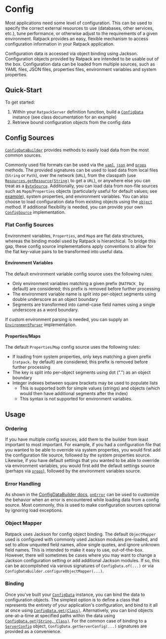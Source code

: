 # Config

Most applications need some level of configuration.
This can be used to specify the correct external resources to use (databases, other services, etc.), tune performance, or otherwise adjust to the requirements of a given environment.
Ratpack provides an easy, flexible mechanism to access configuration information in your Ratpack application.

Configuration data is accessed via object binding using Jackson.
Configuration objects provided by Ratpack are intended to be usable out of the box.
Configuration data can be loaded from multiple sources, such as YAML files, JSON files, properties files, environment variables and system properties.

## Quick-Start

To get started:

1. Within your `RatpackServer` definition function, build a [`ConfigData`](api/ratpack/config/ConfigData.html) instance (see class documentation for an example)
1. Retrieve bound configuration objects from the config data

## Config Sources

[`ConfigDataBuilder`](api/ratpack/config/ConfigDataBuilder.html) provides methods to easily load data from the most common sources.

Commonly used file formats can be used via the [`yaml`](api/ratpack/config/ConfigDataBuilder.html#yaml-java.lang.String-), [`json`](api/ratpack/config/ConfigDataBuilder.html#json-java.lang.String-) and [`props`](api/ratpack/config/ConfigDataBuilder.html#props-java.lang.String-) methods.
The provided signatures can be used to load data from local files (`String` or `Path`), over the network (`URL`), from the classpath (use [`Resources.getResource(String)`](http://google.github.io/guava/releases/18.0/api/docs/com/google/common/io/Resources.html) to get a `URL`), or anywhere else you can treat as a [`ByteSource`](http://google.github.io/guava/releases/18.0/api/docs/com/google/common/io/ByteSource.html).
Additionally, you can load data from non-file sources such as `Map`s/`Properties` objects (particularly useful for default values; see [example](api/ratpack/config/ConfigDataBuilder.html#props-java.util.Map-)), system properties, and environment variables.
You can also choose to load configuration data from existing objects using the [`object`](api/ratpack/config/ConfigDataBuilder.html#object-java.lang.String-java.lang.Object-) method.
If additional flexibility is needed, you can provide your own [`ConfigSource`](api/ratpack/config/ConfigSource.html) implementation.

### Flat Config Sources

Environment variables, `Properties`, and `Map`s are flat data structures, whereas the binding model used by Ratpack is hierarchical.
To bridge this gap, these config source implementations apply conventions to allow for the flat key-value pairs to be transformed into useful data.

#### Environment Variables

The default environment variable config source uses the following rules:

* Only environment variables matching a given prefix (`RATPACK_` by default) are considered; this prefix is removed before further processing
* The environment variable name is split into per-object segments using double underscore as an object boundary
* Segments are transformed into camel-case field names using a single underscore as a word boundary.

If custom environment parsing is needed, you can supply an [`EnvironmentParser`](api/ratpack/config/EnvironmentParser.html) implementation.

#### Properties/Maps

The default `Properties`/`Map` config source uses the following rules:

* If loading from system properties, only keys matching a given prefix (`ratpack.` by default) are considered; this prefix is removed before further processing
* The key is split into per-object segments using dot (".") as an object boundary
* Integer indexes between square brackets may be used to populate lists
  * This is supported both for simple values (strings) and objects (which would then have additional segments after the index)
  * This syntax is not supported for environment variables. 

## Usage

### Ordering

If you have multiple config sources, add them to the builder from least important to most important.
For example, if you had a configuration file that you wanted to be able to override via system properties, you would first add the configuration file source, followed by the system properties source.
Likewise, if you have default settings that you wanted to be able to override via environment variables, you would first add the default settings source (perhaps via [`props`](api/ratpack/config/ConfigDataBuilder.html#props-java.util.Map-)), followed by the environment variables source.

### Error Handling

As shown in the [ConfigDataBuilder docs](api/ratpack/config/ConfigDataBuilder.html), [`onError`](api/ratpack/config/ConfigDataBuilder.html#onError-ratpack.func.Action-) can be used to customize the behavior when an error is encountered while loading data from a config source.
Most commonly, this is used to make configuration sources optional by ignoring load exceptions.

### Object Mapper

Ratpack uses Jackson for config object binding.
The default `ObjectMapper` used is configured with commonly used Jackson modules pre-loaded, and set to allow unquoted field names, allow single quotes, and ignore unknown field names.
This is intended to make it easy to use, out-of-the-box.
However, there will sometimes be cases where you may want to change a Jackson configuration setting or add additional Jackson modules.
If so, this can be accomplished via various signatures of `ConfigData.of(...)` or via `ConfigDataBuilder.configureObjectMapper(...)`.

### Binding

Once you've built your [`ConfigData`](api/ratpack/config/ConfigData.html) instance, you can bind the data to configuration objects.
The simplest option is to define a class that represents the entirety of your application's configuration, and bind to it all at once using [`ConfigData.get(Class)`](api/ratpack/config/ConfigData.html#get-java.lang.Class-).
Alternatively, you can bind objects one-at-a-time at specified paths within the data using [`ConfigData.get(String, Class)`](api/ratpack/config/ConfigData.html#get-java.lang.String-java.lang.Class-).
For the common case of binding to a [`ServerConfig`](api/ratpack/server/ServerConfig.html) object, `ConfigData.getServerConfig(...)` signatures are provided as a convenience.
